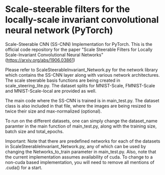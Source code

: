 # Scale-steerable filters for the locally-scale invariant convolutional neural network (PyTorch)
Scale-Steerable CNN (SS-CNN) Implementation for PyTorch.
This is the official code repository for the paper 
"Scale Steerable Filters for Locally Scale-Invariant Convolutional Neural Networks" (https://arxiv.org/abs/1906.03861)

Please refer to ScaleSteerableInvariant_Network.py for the network library which contains the SS-CNN layer
along with various network architectures. 
The scale steerable basis functions are being created in scale_steering_lite.py. 
The dataset splits for MNIST-Scale, FMNIST-Scale and MNIST-Scale-local are provided as well. 

The main code where the SS-CNN is trained is in main_test.py. The dataset class is also included in that file,
where the images are being resized to twice their size and max-normalized (optional). 

To run on the different datasets, one can simply change the dataset_name paramter in the main function of main_test.py, 
along with the training size, batch size and total_epochs. 

Important: Note that there are predefined networks for each of the datasets in ScaleSteerableInvariant_Network.py, 
any of which can be used by changing the Networks_to_train parameter in main_test.py. 
Also, note that the current implementation assumes availability of cuda. To change to a non-cuda based implementation, you will need to remove all mentions of .cuda() for a start. 









